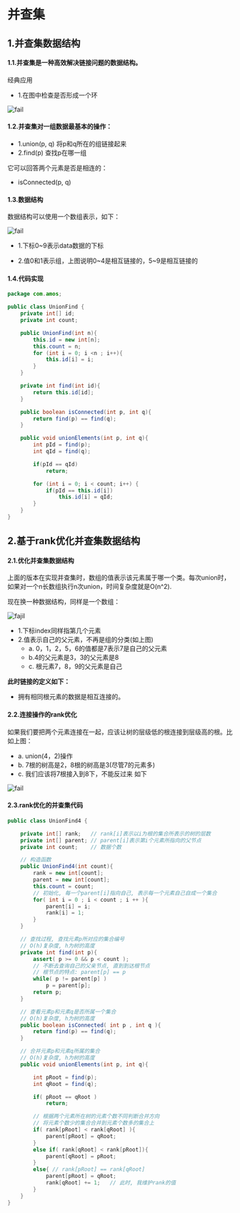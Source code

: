# 并查集

## 1.并查集数据结构

#### 1.1.并查集是一种高效解决链接问题的数据结构。

经典应用

- 1.在图中检查是否形成一个环

![fail](img/7.1.png)

#### 1.2.并查集对一组数据最基本的操作：

- 1.union(p, q) 将p和q所在的组链接起来
- 2.find(p)         查找p在哪一组

它可以回答两个元素是否是相连的：

- isConnected(p, q)



#### 1.3.数据结构

数据结构可以使用一个数组表示，如下：

![fail](img/7.2.png)

- 1.下标0~9表示data数据的下标

- 2.值0和1表示组，上图说明0~4是相互链接的，5~9是相互链接的



#### 1.4.代码实现

```java
package com.amos;

public class UnionFind {
    private int[] id;
    private int count;

    public UnionFind(int n){
        this.id = new int[n];
        this.count = n;
        for (int i = 0; i <n ; i++){
            this.id[i] = i;
        }
    }

    private int find(int id){
        return this.id[id];
    }

    public boolean isConnected(int p, int q){
        return find(p) == find(q);
    }

    public void unionElements(int p, int q){
        int pId = find(p);
        int qId = find(q);

        if(pId == qId)
            return;

        for (int i = 0; i < count; i++) {
            if(pId == this.id[i])
                this.id[i] = qId;
        }
    }
}
```



## 2.基于rank优化并查集数据结构

#### 2.1.优化并查集数据结构

上面的版本在实现并查集时，数组的值表示该元素属于哪一个类。每次union时，如果对一个n长数组执行n次union，时间复杂度就是O(n^2).

现在换一种数据结构，同样是一个数组：

![fajil](img/7.3.png)

- 1.下标index同样指第几个元素
- 2.值表示自己的父元素，不再是组的分类(如上图)
  - a. 0，1，2，5，6的值都是7表示7是自己的父元素
  - b.4的父元素是3，3的父元素是8
  - c. 根元素7，8，9的父元素是自己

**此时链接的定义如下：**

- 拥有相同根元素的数据是相互连接的。



#### 2.2.连接操作的rank优化

如果我们要把两个元素连接在一起，应该让树的层级低的根连接到层级高的根。比如上图：

- a. union(4，2)操作
- b. 7根的树高是2，8根的树高是3(尽管7的元素多)
- c. 我们应该将7根接入到8下，不能反过来 如下

![fail](img/7.4.png)

#### 2.3.rank优化的并查集代码

```java
public class UnionFind4 {

    private int[] rank;   // rank[i]表示以i为根的集合所表示的树的层数
    private int[] parent; // parent[i]表示第i个元素所指向的父节点
    private int count;    // 数据个数

    // 构造函数
    public UnionFind4(int count){
        rank = new int[count];
        parent = new int[count];
        this.count = count;
        // 初始化, 每一个parent[i]指向自己, 表示每一个元素自己自成一个集合
        for( int i = 0 ; i < count ; i ++ ){
            parent[i] = i;
            rank[i] = 1;
        }
    }

    // 查找过程, 查找元素p所对应的集合编号
    // O(h)复杂度, h为树的高度
    private int find(int p){
        assert( p >= 0 && p < count );
        // 不断去查询自己的父亲节点, 直到到达根节点
        // 根节点的特点: parent[p] == p
        while( p != parent[p] )
            p = parent[p];
        return p;
    }

    // 查看元素p和元素q是否所属一个集合
    // O(h)复杂度, h为树的高度
    public boolean isConnected( int p , int q ){
        return find(p) == find(q);
    }

    // 合并元素p和元素q所属的集合
    // O(h)复杂度, h为树的高度
    public void unionElements(int p, int q){

        int pRoot = find(p);
        int qRoot = find(q);

        if( pRoot == qRoot )
            return;

        // 根据两个元素所在树的元素个数不同判断合并方向
        // 将元素个数少的集合合并到元素个数多的集合上
        if( rank[pRoot] < rank[qRoot] ){
            parent[pRoot] = qRoot;
        }
        else if( rank[qRoot] < rank[pRoot]){
            parent[qRoot] = pRoot;
        }
        else{ // rank[pRoot] == rank[qRoot]
            parent[pRoot] = qRoot;
            rank[qRoot] += 1;   // 此时, 我维护rank的值
        }
    }
}
```


